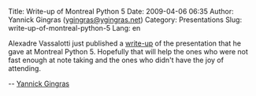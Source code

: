 Title: Write-up of Montreal Python 5
Date: 2009-04-06 06:35
Author: Yannick Gingras (ygingras@ygingras.net)
Category: Presentations
Slug: write-up-of-montreal-python-5
Lang: en

Alexadre Vassalotti just published a [write-up][] of the presentation
that he gave at Montreal Python 5. Hopefully that will help the ones who
were not fast enough at note taking and the ones who didn't have the joy
of attending.

-- [Yannick Gingras][]

  [write-up]: http://peadrop.com/mp5.html
  [Yannick Gingras]: http://ygingrasnet
